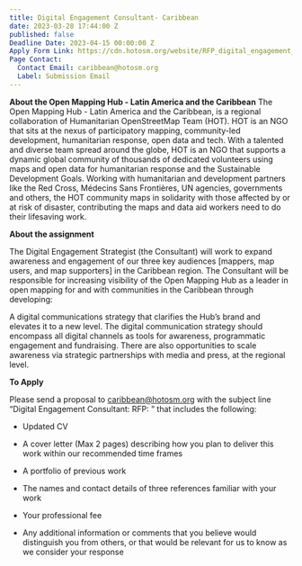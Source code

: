 ```yaml
---
title: Digital Engagement Consultant- Caribbean
date: 2023-03-28 17:44:00 Z
published: false
Deadline Date: 2023-04-15 00:00:00 Z
Apply Form Link: https://cdn.hotosm.org/website/RFP_digital_engagement_strategy_consultant_Caribbean.pdf
Page Contact:
  Contact Email: caribbean@hotosm.org
  Label: Submission Email
---
```


**About the Open Mapping Hub - Latin America and the Caribbean**
The Open Mapping Hub - Latin America and the Caribbean, is a regional collaboration of Humanitarian OpenStreetMap Team (HOT). HOT is an NGO that sits at the nexus of participatory mapping, community-led development, humanitarian response, open data and tech. With a talented and diverse team spread around the globe, HOT is an NGO that supports a dynamic global community of thousands of dedicated volunteers using maps and open data for humanitarian response and the Sustainable Development Goals. Working with humanitarian and development partners like the Red Cross, Médecins Sans Frontières, UN agencies, governments and others, the HOT community maps in solidarity with those affected by or at risk of disaster, contributing the maps and data aid workers need to do their lifesaving work.

**About the assignment**

The Digital Engagement Strategist (the Consultant) will work to expand awareness and engagement of our three key audiences \[mappers, map users, and map supporters\] in the Caribbean region. The Consultant will be responsible for increasing visibility of the Open Mapping Hub as a leader in open mapping for and with communities in the Caribbean through developing:

A digital communications strategy that clarifies the Hub’s brand and elevates it to a new level. The digital communication strategy should encompass all digital channels as tools for awareness, programmatic engagement and fundraising. There are also opportunities to scale awareness via strategic  partnerships with media and press, at the regional level.

**To Apply**

Please send a proposal to [caribbean@hotosm.org](mailto:caribbean@hotosm.org) with the subject line “Digital Engagement Consultant: RFP: <your name>” that includes the following:

* Updated CV

* A cover letter (Max 2 pages) describing how you plan to deliver this work within our recommended time frames

* A portfolio of previous work

* The names and contact details of three references familiar with your work

* Your professional fee

* Any additional information or comments that you believe would distinguish you from others, or that would be relevant for us to know as we consider your response